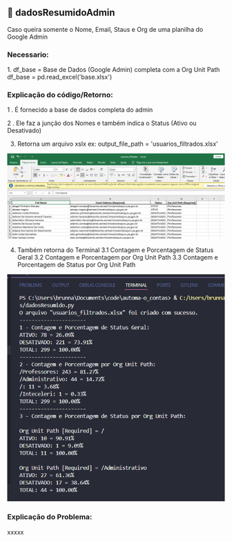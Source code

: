 ## 🤖  dadosResumidoAdmin

Caso queira somente o Nome, Email, Staus e Org de uma planilha do Google Admin


<h3> Necessario: </h3>
1. df_base = Base de Dados (Google Admin) completa com a Org Unit Path
df_base = pd.read_excel('base.xlsx')


<h3> Explicação do código/Retorno: </h3>

1 . É fornecido a base de dados completa do admin

2 . Ele faz a junção dos Nomes e também indica o Status (Ativo ou Desativado)

3. Retorna um arquivo xslx
ex: output_file_path = 'usuarios_filtrados.xlsx'

![planilha usuarios_filtrados.xlsx](/imgs/usuariosFiltrados.png)

4. Também retorna do Terminal 
	3.1 Contagem e Porcentagem de Status Geral
	3.2 Contagem e Porcentagem por Org Unit Path
	3.3 Contagem e Porcentagem de Status por Org Unit Path

![Terminal.xlsx](/imgs/terminal-DadosResumidoAdmin.png)


<h3> Explicação do Problema: </h3>

xxxxx
